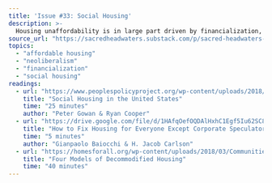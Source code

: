 ```yaml
---
title: 'Issue #33: Social Housing'
description: >-
  Housing unaffordability is in large part driven by financialization, but financialization is a macro-scale process with a complex network of drivers. How can we escape it and decommodify housing?
source_url: "https://sacredheadwaters.substack.com/p/sacred-headwaters-33-social-housing"
topics:
  - "affordable housing"
  - "neoliberalism"
  - "financialization"
  - "social housing"
readings:
  - url: "https://www.peoplespolicyproject.org/wp-content/uploads/2018/04/SocialHousing.pdf"
    title: "Social Housing in the United States"
    time: "25 minutes"
    author: "Peter Gowan & Ryan Cooper"
  - url: "https://drive.google.com/file/d/1HAfqOefOQDAlHxhC1Egf5Iu62SC8dwty/view?usp=sharing"
    title: "How to Fix Housing for Everyone Except Corporate Speculators"
    time: "5 minutes"
    author: "Gianpaolo Baiocchi & H. Jacob Carlson"
  - url: "https://homesforall.org/wp-content/uploads/2018/03/Communities-Over-Commodities_Full-Report.pdf"
    title: "Four Models of Decommodified Housing"
    time: "40 minutes"
---
```

